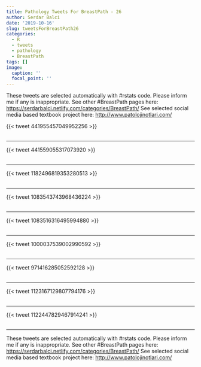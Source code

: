 ```yaml
---
title: Pathology Tweets For BreastPath - 26
author: Serdar Balci
date: '2019-10-16'
slug: tweetsForBreastPath26
categories:
  - R
  - tweets
  - pathology
  - BreastPath
tags: []
image:
  caption: ''
  focal_point: ''
---
```



These tweets are selected automatically with #rstats code. Please inform me if any is inappropriate.
See other #BreastPath pages here: https://serdarbalci.netlify.com/categories/BreastPath/ 
See selected social media based textbook project here: http://www.patolojinotlari.com/

{{< tweet 441955457049952256 >}}
<br>
<br>
<hr>
{{< tweet 441559055317073920 >}}
<br>
<br>
<hr>
{{< tweet 1182496819353280513 >}}
<br>
<br>
<hr>
{{< tweet 1083543743968436224 >}}
<br>
<br>
<hr>
{{< tweet 1083516316495994880 >}}
<br>
<br>
<hr>
{{< tweet 1000037539002990592 >}}
<br>
<br>
<hr>
{{< tweet 971416285052592128 >}}
<br>
<br>
<hr>
{{< tweet 1123167129807794176 >}}
<br>
<br>
<hr>
{{< tweet 1122447829467914241 >}}
<br>
<br>
<hr>


These tweets are selected automatically with #rstats code. Please inform me if any is inappropriate.
See other #BreastPath pages here: https://serdarbalci.netlify.com/categories/BreastPath/ 
See selected social media based textbook project here: http://www.patolojinotlari.com/

